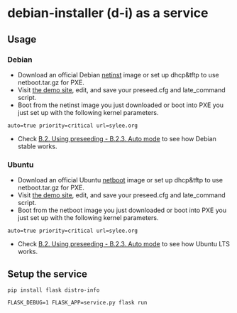 # debian-installer (d-i) as a service

## Usage

### Debian

 * Download an official Debian [netinst](https://www.debian.org/devel/debian-installer/) image or set up dhcp&amp;tftp to use netboot.tar.gz for PXE.
 * Visit [the demo site](https://sylee.org/d-i/), edit, and save your preseed.cfg and late\_command script.
 * Boot from the netinst image you just downloaded or boot into PXE you just set up with the following kernel parameters.

`auto=true priority=critical url=sylee.org`

  * Check [B.2. Using preseeding - B.2.3. Auto mode](https://www.debian.org/releases/stable/amd64/apbs02.html.en#preseed-auto) to see how Debian stable works.

### Ubuntu

 * Download an official Ubuntu [netboot](http://cdimage.ubuntu.com/netboot/) image or set up dhcp&amp;tftp to use netboot.tar.gz for PXE.
 * Visit [the demo site](https://sylee.org/d-i/?share=00000000), edit, and save your preseed.cfg and late\_command script.
 * Boot from the netboot image you just downloaded or boot into PXE you just set up with the following kernel parameters.

`auto=true priority=critical url=sylee.org`

  * Check [B.2. Using preseeding - B.2.3. Auto mode](https://help.ubuntu.com/lts/installation-guide/amd64/apbs02.html#preseed-auto) to see how Ubuntu LTS works.

## Setup the service

`pip install flask distro-info`

`FLASK_DEBUG=1 FLASK_APP=service.py flask run`
